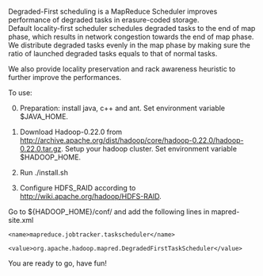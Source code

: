 Degraded-First scheduling is a MapReduce Scheduler improves 
performance of degraded tasks in erasure-coded storage.  
Default locality-first scheduler schedules degraded tasks to 
the end of map phase, which results in network congestion 
towards the end of map phase.  We distribute degraded tasks 
evenly in the map phase by making sure the ratio of launched 
degraded tasks equals to that of normal tasks. 

We also provide locality preservation and rack awareness 
heuristic to further improve the performances.

To use:

0. Preparation: install java, c++ and ant. Set environment 
variable $JAVA_HOME.

1. Download Hadoop-0.22.0 from http://archive.apache.org/dist/hadoop/core/hadoop-0.22.0/hadoop-0.22.0.tar.gz. 
Setup your hadoop cluster. Set environment variable $HADOOP_HOME.

2. Run ./install.sh

3. Configure HDFS_RAID according to 
http://wiki.apache.org/hadoop/HDFS-RAID. 

Go to ${HADOOP_HOME}/conf/ and add the following lines in 
mapred-site.xml

<property> 

    <name>mapreduce.jobtracker.taskscheduler</name> 

    <value>org.apache.hadoop.mapred.DegradedFirstTaskScheduler</value> 

</property>

You are ready to go, have fun!

